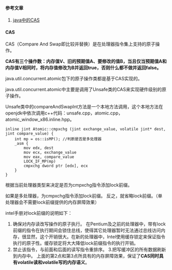 #### 参考文章

1. [java中的CAS](http://www.jianshu.com/p/fb6e91b013cc)

#### CAS

CAS（Compare And Swap即比较并替换）是在处理器指令集上支持的原子操作。

**CAS有三个操作数：内存值V、旧的预期值A、要修改的值B，当且仅当预期值A和内存值V相同时，将内存值修改为B并返回true，否则什么都不做并返回false。**

java.util.concurrent.atomic包下的原子操作类都是基于CAS实现的。

java.util.concurrent.atomic中主要是调用了Unsafe类的CAS来实现硬件级别的原子操作。

Unsafe类中的compareAndSwapInt方法是一个本地方法调用，这个本地方法在openjdk中依次调用c++代码：unsafe.cpp，atomic.cpp，atomic_window_x86.inline.hpp。

```
inline jint Atomic::cmpxchg (jint exchange_value, volatile jint* dest, jint compare_value) {
    int mp = os::isMP(); //判断是否是多处理器
    _asm {
        mov edx, dest
        mov ecx, exchange_value
        mov eax, compare_value
        LOCK_IF_MP(mp)
        cmpxchg dword ptr [edx], ecx
    }
}
```


根据当前处理器类型来决定是否为cmpxchg指令添加lock前缀。

如果是多处理器，为cmpxchg指令添加lock前缀。
反之，就省略lock前缀。（单处理器会不需要lock前缀提供的内存屏障效果）


intel手册对lock前缀的说明如下：

1. 确保对内存读改写操作的原子执行。
在Pentium及之前的处理器中，带有lock前缀的指令在执行期间会锁住总线，使得其它处理器暂时无法通过总线访问内存，很显然，这个开销很大。在新的处理器中，Intel使用缓存锁定来保证指令执行的原子性。缓存锁定将大大降低lock前缀指令的执行开销。
2. 禁止该指令，与前面和后面的读写指令重排序。
3.把写缓冲区的所有数据刷新到内存中。
上面的第2点和第3点所具有的内存屏障效果，保证了**CAS同时具有volatile读和volatile写的内存语义**。

